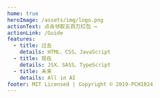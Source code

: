 ```yaml
---
home: true
heroImage: /assets/img/logo.png
actionText: 点击领取五百万红包 →
actionLink: /Guide
features:
  - title: 过去
    details: HTML、CSS、JavaScript
  - title: 现在
    details: JSX、SASS、TypeScript
  - title: 未来
    details: All in AI
footer: MIT Licensed | Copyright © 2019-PCH1024
---
```


